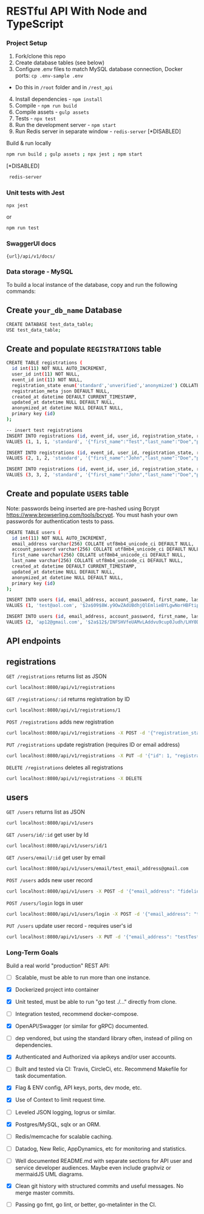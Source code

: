 # RESTful API With Node and TypeScript

### Project Setup 

1. Fork/clone this repo
2. Create database tables (see below)
3. Configure .env files to match MySQL database connection, Docker ports: `cp .env-sample .env`
  - Do this in `/root` folder and in `/rest_api`
4. Install dependencies - `npm install`
5. Compile - `npm run build`
6. Compile assets - `gulp assets`
7. Tests - `npx test`
8. Run the development server - `npm start`
9. Run Redis server in separate window - `redis-server` [*DISABLED]

Build & run locally 
```sh
npm run build ; gulp assets ; npx jest ; npm start
``` 

[*DISABLED]
```sh 
 redis-server
```

### Unit tests with Jest
```sh
npx jest 
```
or 
```sh
npm run test 
```

### SwaggerUI docs 
```
{url}/api/v1/docs/
```

### Data storage - MySQL

To build a local instance of the database, copy and run the following commands: 

## Create `your_db_name` Database

```sh
CREATE DATABASE test_data_table;
USE test_data_table;
```

## Create and populate `REGISTRATIONS` table

```sh
CREATE TABLE registrations (
  id int(11) NOT NULL AUTO_INCREMENT,				    	
  user_id int(11) NOT NULL,
  event_id int(11) NOT NULL,
  registration_state enum('standard','unverified','anonymized') COLLATE utf8mb4_unicode_ci DEFAULT 'unverified',
  registration_meta json DEFAULT NULL,
  created_at datetime DEFAULT CURRENT_TIMESTAMP,
  updated_at datetime NULL DEFAULT NULL,
  anonymized_at datetime NULL DEFAULT NULL,
  primary key (id)
);

-- insert test registrations 
INSERT INTO registrations (id, event_id, user_id, registration_state, registration_meta)
VALUES (1, 1, 1, 'standard', '{"first_name":"Test","last_name":"Doe","phone_number":"2065428765","email_address":"test@aol.com","contact_me":false}');

INSERT INTO registrations (id, event_id, user_id, registration_state, registration_meta)
VALUES (2, 1, 2, 'standard', '{"first_name":"John","last_name":"Doe","phone_number":"2065428765","email_address":"test@msn.com","contact_me":false}');

INSERT INTO registrations (id, event_id, user_id, registration_state, registration_meta)
VALUES (3, 3, 2, 'standard', '{"first_name":"John","last_name":"Doe","phone_number":"2065428765","email_address":"anon@gmail.com","contact_me":false}');
```

## Create and populate `USERS` table
Note: passwords being inserted are pre-hashed using Bcrypt https://www.browserling.com/tools/bcrypt. You must hash your own passwords for authentication tests to pass.

```sh
CREATE TABLE users (
  id int(11) NOT NULL AUTO_INCREMENT,
  email_address varchar(256) COLLATE utf8mb4_unicode_ci DEFAULT NULL,
  account_password varchar(256) COLLATE utf8mb4_unicode_ci DEFAULT NULL,
  first_name varchar(256) COLLATE utf8mb4_unicode_ci DEFAULT NULL,
  last_name varchar(256) COLLATE utf8mb4_unicode_ci DEFAULT NULL,
  created_at datetime DEFAULT CURRENT_TIMESTAMP,
  updated_at datetime NULL DEFAULT NULL,
  anonymized_at datetime NULL DEFAULT NULL,
  primary key (id)
);

INSERT INTO users (id, email_address, account_password, first_name, last_name)
VALUES (1, 'test@aol.com', '$2a$09$8W.y9OwZAdUBdhjQlEmlieBYLgwNorHBFtipxGUJV9ktPeGjU8fFG', 'John', 'Doe');

INSERT INTO users (id, email_address, account_password, first_name, last_name)
VALUES (2, 'ap12@gmail.com', '$2a$12$/INFSHVfeUAMvLAddvu9cup0Judh/LHY0DySgCkpau.j1Cc/jike.', 'Alex', 'Doe');
```

## API endpoints

## registrations

`GET /registrations` returns list as JSON  
```sh
curl localhost:8080/api/v1/registrations
```

`GET /registrations/:id` returns registration by ID
```sh
curl localhost:8080/api/v1/registrations/1
```

`POST /registrations` adds new registration 
```sh
curl localhost:8080/api/v1/registrations -X POST -d '{"registration_state": "standard", "event_id": 12, "registration_meta": { "first_name": "Test", "last_name": "Testington", "phone_number": "123456789", "email_address": "testTestington@gmail.com", "contact_me": true}}' -H "Content-Type: application/json"
```

`PUT /registrations` update registration (requires ID or email address)
```sh
curl localhost:8080/api/v1/registrations -X PUT -d '{"id": 1, "registration_state": "standard"}' -H "Content-Type: application/json"
```

`DELETE /registrations` deletes all registrations
```sh
curl localhost:8080/api/v1/registrations -X DELETE
```

## users

`GET /users` returns list as JSON
```sh
curl localhost:8080/api/v1/users
```

`GET /users/id/:id` get user by Id 
```sh
curl localhost:8080/api/v1/users/id/1
```

`GET /users/email/:id` get user by email
```sh
curl localhost:8080/api/v1/users/email/test_email_address@gmail.com
```

`POST /users` adds new user record 
```sh
curl localhost:8080/api/v1/users -X POST -d '{"email_address": "fidelion@gmail.com", "first_name": "Test", "last_name": "Testington", "account_password": "$2a$09$0qpHBlv4RgzqIX6Os6jWJONiMdZaaogMqNLQ9M96EEP7A9Ybuqlbi"}' -H "Content-Type: application/json"
```

`POST /users/login` logs in user
```sh
curl localhost:8080/api/v1/users/login -X POST -d '{"email_address": "test@aol.com", "account_password": "testerosa21"}' -H "Content-Type: application/json"
```

`PUT /users` update user record - requires user's id
```sh
curl localhost:8080/api/v1/users -X PUT -d '{"email_address": "testTestington@gmail.com", "first_name": "Test", "last_name": "Johnson", "id": 1}' -H "Content-Type: application/json"
```

### Long-Term Goals 

Build a real world "production" REST API: 

* [ ] Scalable, must be able to run more than one instance.

* [x] Dockerized project into container

* [x] Unit tested, must be able to run "go test ./..." directly from clone.

* [ ] Integration tested, recommend docker-compose.

* [x] OpenAPI/Swagger (or similar for gRPC) documented.

* [ ] dep vendored, but using the standard library often, instead of piling on dependencies.

* [x] Authenticated and Authorized via apikeys and/or user accounts.

* [ ] Built and tested via CI: Travis, CircleCi, etc. Recommend Makefile for task documentation.

* [x] Flag & ENV config, API keys, ports, dev mode, etc.

* [x] Use of Context to limit request time.

* [ ] Leveled JSON logging, logrus or similar.

* [x] Postgres/MySQL, sqlx or an ORM.

* [ ] Redis/memcache for scalable caching.

* [ ] Datadog, New Relic, AppDynamics, etc for monitoring and statistics.

* [ ] Well documented README.md with separate sections for API user and service developer audiences. Maybe even include graphviz or mermaidJS UML diagrams.

* [x] Clean git history with structured commits and useful messages. No merge master commits.

* [ ] Passing go fmt, go lint, or better, go-metalinter in the CI.
